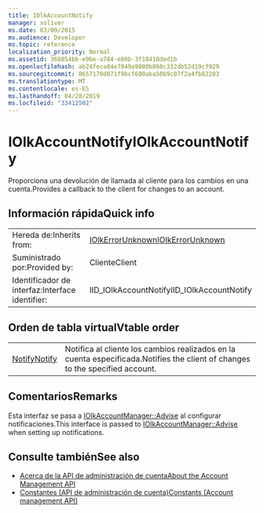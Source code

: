 ```yaml
---
title: IOlkAccountNotify
manager: soliver
ms.date: 03/09/2015
ms.audience: Developer
ms.topic: reference
localization_priority: Normal
ms.assetid: 360854bb-e9be-a784-e80b-3f18418ded1b
ms.openlocfilehash: ab24feca84e7049a9800b860c332db52d19cf929
ms.sourcegitcommit: 8657170d071f9bcf680aba50b9c07f2a4fb82283
ms.translationtype: MT
ms.contentlocale: es-ES
ms.lasthandoff: 04/28/2019
ms.locfileid: "33412502"
---
```

# <a name="iolkaccountnotify"></a><span data-ttu-id="5557d-102">IOlkAccountNotify</span><span class="sxs-lookup"><span data-stu-id="5557d-102">IOlkAccountNotify</span></span>

<span data-ttu-id="5557d-103">Proporciona una devolución de llamada al cliente para los cambios en una cuenta.</span><span class="sxs-lookup"><span data-stu-id="5557d-103">Provides a callback to the client for changes to an account.</span></span>
  
## <a name="quick-info"></a><span data-ttu-id="5557d-104">Información rápida</span><span class="sxs-lookup"><span data-stu-id="5557d-104">Quick info</span></span>

|||
|:-----|:-----|
|<span data-ttu-id="5557d-105">Hereda de:</span><span class="sxs-lookup"><span data-stu-id="5557d-105">Inherits from:</span></span>  <br/> |[<span data-ttu-id="5557d-106">IOlkErrorUnknown</span><span class="sxs-lookup"><span data-stu-id="5557d-106">IOlkErrorUnknown</span></span>](iolkerrorunknown.md) <br/> |
|<span data-ttu-id="5557d-107">Suministrado por:</span><span class="sxs-lookup"><span data-stu-id="5557d-107">Provided by:</span></span>  <br/> | <span data-ttu-id="5557d-108">Cliente</span><span class="sxs-lookup"><span data-stu-id="5557d-108">Client</span></span>  <br/> |
|<span data-ttu-id="5557d-109">Identificador de interfaz:</span><span class="sxs-lookup"><span data-stu-id="5557d-109">Interface identifier:</span></span>  <br/> |<span data-ttu-id="5557d-110">IID_IOlkAccountNotify</span><span class="sxs-lookup"><span data-stu-id="5557d-110">IID_IOlkAccountNotify</span></span>  <br/> |
   
## <a name="vtable-order"></a><span data-ttu-id="5557d-111">Orden de tabla virtual</span><span class="sxs-lookup"><span data-stu-id="5557d-111">Vtable order</span></span>

|||
|:-----|:-----|
|[<span data-ttu-id="5557d-112">Notify</span><span class="sxs-lookup"><span data-stu-id="5557d-112">Notify</span></span>](iolkaccountnotify-notify.md) <br/> |<span data-ttu-id="5557d-113">Notifica al cliente los cambios realizados en la cuenta especificada.</span><span class="sxs-lookup"><span data-stu-id="5557d-113">Notifies the client of changes to the specified account.</span></span>  <br/> |
   
## <a name="remarks"></a><span data-ttu-id="5557d-114">Comentarios</span><span class="sxs-lookup"><span data-stu-id="5557d-114">Remarks</span></span>

<span data-ttu-id="5557d-115">Esta interfaz se pasa a [IOlkAccountManager::Advise](iolkaccountmanager-advise.md) al configurar notificaciones.</span><span class="sxs-lookup"><span data-stu-id="5557d-115">This interface is passed to [IOlkAccountManager::Advise](iolkaccountmanager-advise.md) when setting up notifications.</span></span> 
  
## <a name="see-also"></a><span data-ttu-id="5557d-116">Consulte también</span><span class="sxs-lookup"><span data-stu-id="5557d-116">See also</span></span>

- [<span data-ttu-id="5557d-117">Acerca de la API de administración de cuenta</span><span class="sxs-lookup"><span data-stu-id="5557d-117">About the Account Management API</span></span>](about-the-account-management-api.md) 
- [<span data-ttu-id="5557d-118">Constantes (API de administración de cuenta)</span><span class="sxs-lookup"><span data-stu-id="5557d-118">Constants (Account management API)</span></span>](constants-account-management-api.md)


